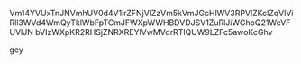 Vm14YVUxTnJNVmhUV0d4V1lrZFNjVlZzVm5kVmJGcHlWV3RPVlZKclZqVlVi
Rll3WVd4WmQyTklWbFpTCmJFWXpWWHBDVDJSV1ZuRlJiWGhoQ21WcVFUVlJN
bVIzWXpKR2RHSjZNRXREYlVwMVdrRTlQUW9LZFc5awoKcGhv

gey